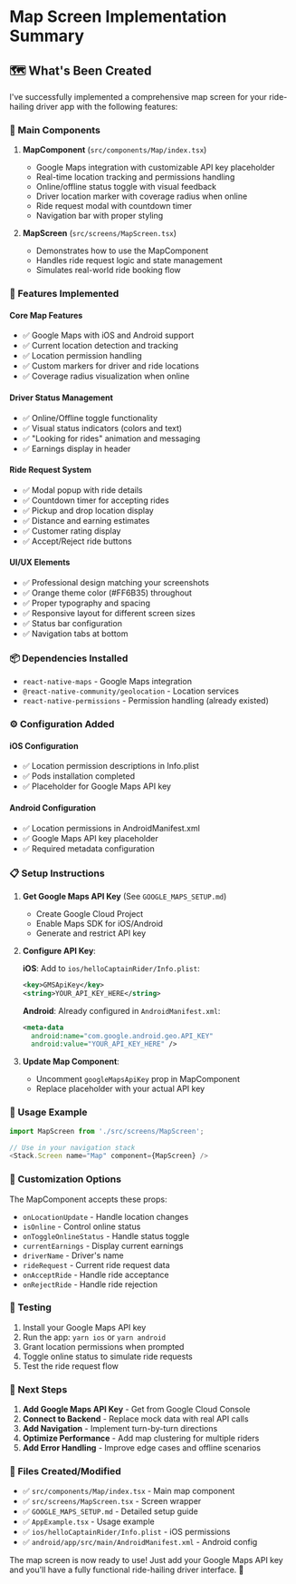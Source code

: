# Map Screen Implementation Summary

## 🗺️ What's Been Created

I've successfully implemented a comprehensive map screen for your ride-hailing driver app with the following features:

### 📱 Main Components

1. **MapComponent** (`src/components/Map/index.tsx`)
   - Google Maps integration with customizable API key placeholder
   - Real-time location tracking and permissions handling
   - Online/offline status toggle with visual feedback
   - Driver location marker with coverage radius when online
   - Ride request modal with countdown timer
   - Navigation bar with proper styling

2. **MapScreen** (`src/screens/MapScreen.tsx`)
   - Demonstrates how to use the MapComponent
   - Handles ride request logic and state management
   - Simulates real-world ride booking flow

### 🔧 Features Implemented

#### Core Map Features
- ✅ Google Maps with iOS and Android support
- ✅ Current location detection and tracking
- ✅ Location permission handling
- ✅ Custom markers for driver and ride locations
- ✅ Coverage radius visualization when online

#### Driver Status Management
- ✅ Online/Offline toggle functionality
- ✅ Visual status indicators (colors and text)
- ✅ "Looking for rides" animation and messaging
- ✅ Earnings display in header

#### Ride Request System
- ✅ Modal popup with ride details
- ✅ Countdown timer for accepting rides
- ✅ Pickup and drop location display
- ✅ Distance and earning estimates
- ✅ Customer rating display
- ✅ Accept/Reject ride buttons

#### UI/UX Elements
- ✅ Professional design matching your screenshots
- ✅ Orange theme color (#FF6B35) throughout
- ✅ Proper typography and spacing
- ✅ Responsive layout for different screen sizes
- ✅ Status bar configuration
- ✅ Navigation tabs at bottom

### 📦 Dependencies Installed

- `react-native-maps` - Google Maps integration
- `@react-native-community/geolocation` - Location services
- `react-native-permissions` - Permission handling (already existed)

### ⚙️ Configuration Added

#### iOS Configuration
- ✅ Location permission descriptions in Info.plist
- ✅ Pods installation completed
- ✅ Placeholder for Google Maps API key

#### Android Configuration
- ✅ Location permissions in AndroidManifest.xml
- ✅ Google Maps API key placeholder
- ✅ Required metadata configuration

### 📋 Setup Instructions

1. **Get Google Maps API Key** (See `GOOGLE_MAPS_SETUP.md`)
   - Create Google Cloud Project
   - Enable Maps SDK for iOS/Android
   - Generate and restrict API key

2. **Configure API Key**:
   
   **iOS**: Add to `ios/helloCaptainRider/Info.plist`:
   ```xml
   <key>GMSApiKey</key>
   <string>YOUR_API_KEY_HERE</string>
   ```
   
   **Android**: Already configured in `AndroidManifest.xml`:
   ```xml
   <meta-data
     android:name="com.google.android.geo.API_KEY"
     android:value="YOUR_API_KEY_HERE" />
   ```

3. **Update Map Component**:
   - Uncomment `googleMapsApiKey` prop in MapComponent
   - Replace placeholder with your actual API key

### 🚀 Usage Example

```typescript
import MapScreen from './src/screens/MapScreen';

// Use in your navigation stack
<Stack.Screen name="Map" component={MapScreen} />
```

### 🎨 Customization Options

The MapComponent accepts these props:
- `onLocationUpdate` - Handle location changes
- `isOnline` - Control online status
- `onToggleOnlineStatus` - Handle status toggle
- `currentEarnings` - Display current earnings
- `driverName` - Driver's name
- `rideRequest` - Current ride request data
- `onAcceptRide` - Handle ride acceptance
- `onRejectRide` - Handle ride rejection

### 📱 Testing

1. Install your Google Maps API key
2. Run the app: `yarn ios` or `yarn android`
3. Grant location permissions when prompted
4. Toggle online status to simulate ride requests
5. Test the ride request flow

### 🔮 Next Steps

1. **Add Google Maps API Key** - Get from Google Cloud Console
2. **Connect to Backend** - Replace mock data with real API calls
3. **Add Navigation** - Implement turn-by-turn directions
4. **Optimize Performance** - Add map clustering for multiple riders
5. **Add Error Handling** - Improve edge cases and offline scenarios

### 📄 Files Created/Modified

- ✅ `src/components/Map/index.tsx` - Main map component
- ✅ `src/screens/MapScreen.tsx` - Screen wrapper
- ✅ `GOOGLE_MAPS_SETUP.md` - Detailed setup guide
- ✅ `AppExample.tsx` - Usage example
- ✅ `ios/helloCaptainRider/Info.plist` - iOS permissions
- ✅ `android/app/src/main/AndroidManifest.xml` - Android config

The map screen is now ready to use! Just add your Google Maps API key and you'll have a fully functional ride-hailing driver interface. 🎉

